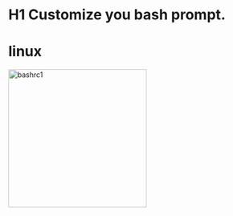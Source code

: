 # H1 Customize you bash prompt.

# linux
<img width="275" alt="bashrc1" src="https://user-images.githubusercontent.com/19628173/168522641-af113736-9cd4-4903-8585-6716642fbfb5.png">
